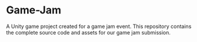 # Game-Jam
A Unity game project created for a game jam event. This repository contains the complete source code and assets for our game jam submission.
